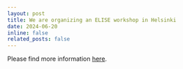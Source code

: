 ```yaml
---
layout: post
title: We are organizing an ELISE workshop in Helsinki
date: 2024-06-20 
inline: false
related_posts: false
---
```


Please find more information [here](https://ellis-ssiml.github.io/).

